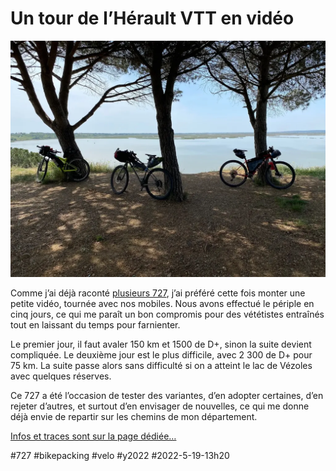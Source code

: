 # Un tour de l’Hérault VTT en vidéo

![Vendres](_i/IMG_7281.webp)

Comme j’ai déjà raconté [plusieurs 727](https://727bikepacking.fr), j’ai préféré cette fois monter une petite vidéo, tournée avec nos mobiles. Nous avons effectué le périple en cinq jours, ce qui me paraît un bon compromis pour des vététistes entraînés tout en laissant du temps pour farnienter.

Le premier jour, il faut avaler 150 km et 1500 de D+, sinon la suite devient compliquée. Le deuxième jour est le plus difficile, avec 2 300 de D+ pour 75 km. La suite passe alors sans difficulté si on a atteint le lac de Vézoles avec quelques réserves.

Ce 727 a été l’occasion de tester des variantes, d’en adopter certaines, d’en rejeter d’autres, et surtout d’en envisager de nouvelles, ce qui me donne déjà envie de repartir sur les chemins de mon département.

[Infos et traces sont sur la page dédiée…](https://727bikepacking.fr)

#727 #bikepacking #velo #y2022 #2022-5-19-13h20
